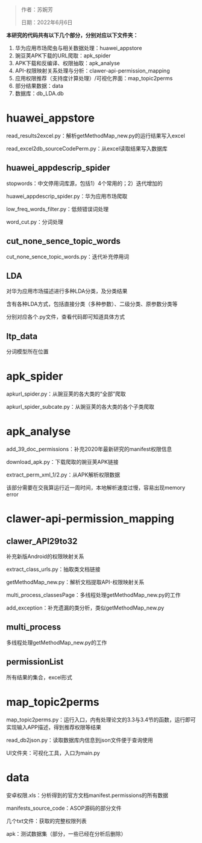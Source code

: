 > 作者：苏婉芳
>
> 日期：2022年6月6日



**本研究的代码共有以下几个部分，分别对应以下文件夹：**

1. 华为应用市场爬虫与相关数据处理：huawei_appstore
2. 豌豆荚APK下载的URL爬取：apk_spider
3. APK下载和反编译、权限抽取：apk_analyse
4. API-权限映射关系处理与分析：clawer-api-permission_mapping
5. 应用权限推荐（支持度计算处理）/可视化界面：map_topic2perms
6. 部分结果数据：data
7. 数据库：db_LDA.db

# huawei_appstore

read_results2excel.py：解析getMethodMap_new.py的运行结果写入excel

read_excel2db_sourceCodePerm.py：从excel读取结果写入数据库

## huawei_appdescrip_spider

stopwords：中文停用词库源，包括1）4个常用的；2）迭代增加的

huawei_appdescrip_spider.py：华为应用市场爬取

low_freq_words_filter.py：低频错误词处理

word_cut.py：分词处理

## cut_none_sence_topic_words

cut_none_sence_topic_words.py：迭代补充停用词

## LDA

对华为应用市场描述进行多种LDA分类，及分类结果

含有各种LDA方式，包括直接分类（多种参数）、二级分类、原参数分类等

分别对应各个.py文件，查看代码即可知道具体方式

## ltp_data

分词模型所在位置

# apk_spider

apkurl_spider.py：从豌豆荚的各大类的“全部”爬取

apkurl_spider_subcate.py：从豌豆荚的各大类的各个子类爬取

# apk_analyse

add_39_doc_permissions：补充2020年最新研究的manifest权限信息

download_apk.py：下载爬取的豌豆荚APK链接

extract_perm_xml_1/2.py：从APK解析权限数据

该部分需要在交我算运行近一周时间，本地解析速度过慢，容易出现memory error

# clawer-api-permission_mapping

## clawer_API29to32

补充新版Android的权限映射关系

extract_class_urls.py：抽取类文档链接

getMethodMap_new.py：解析文档提取API-权限映射关系

multi_process_classesPage：多线程处理getMethodMap_new.py的工作

add_exception：补充遗漏的类分析，类似getMethodMap_new.py

## multi_process

多线程处理getMethodMap_new.py的工作

## permissionList

所有结果的集合，excel形式

# map_topic2perms

map_topic2perms.py：运行入口，内有处理论文的3.3与3.4节的函数，运行即可实现输入APP描述，得到推荐权限等结果

read_db2json.py：读取数据库内信息到json文件便于查询使用

UI文件夹：可视化工具，入口为main.py

# data

安卓权限.xls：分析得到的官方文档manifest.permissions的所有数据

manifests_source_code：ASOP源码的部分文件

几个txt文件：获取的完整权限列表

apk：测试数据集（部分，一些已经在分析后删除）